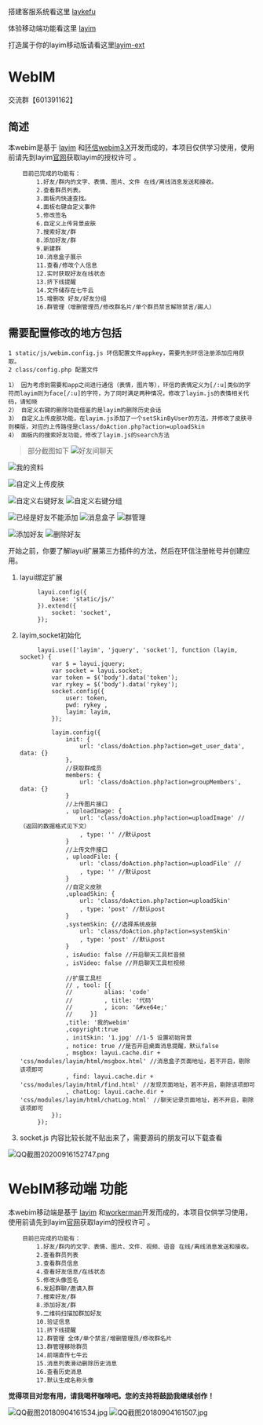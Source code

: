 搭建客服系统看这里 [laykefu]( https://github.com/shmilylbelva/laykefu)

体验移动端功能看这里 [layim]( http://ee.laykefu.com/)

打造属于你的layim移动版请看这里[layim-ext](https://github.com/shmilylbelva/layim-ext)
# WebIM
交流群【601391162】

## 简述
本webim是基于 [layim]( http://layim.layui.com/) 和[环信webim3.X](https://www.easemob.com/)开发而成的，本项目仅供学习使用，使用前请先到layim[官网]( http://layim.layui.com/)获取layim的授权许可 。
        
        目前已完成的功能有：
            1.好友/群内的文字、表情、图片、文件 在线/离线消息发送和接收。 
            2.查看群员列表。 
            3.面板内快速查找。 
            4.面板右键自定义事件 
            5.修改签名
            6.自定义上传背景皮肤
            7.搜索好友/群
            8.添加好友/群
            9.新建群
            10.消息盒子展示
            11.查看/修改个人信息
            12.实时获取好友在线状态
            13.挤下线提醒
            14.文件储存在七牛云
            15.增删改 好友/好友分组
            16.群管理（增删管理员/修改群名片/单个群员禁言解除禁言/踢人）


## 需要配置修改的地方包括

    1 static/js/webim.config.js 环信配置文件appkey，需要先到环信注册添加应用获取。
    2 class/config.php 配置文件

    1） 因为考虑到需要和app之间进行通信（表情，图片等），环信的表情定义为[/:u]类似的字符而layim则为face[/:u]的字符，为了同时满足两种情况，修改了layim.js的表情相关代码，请知晓
    2） 自定义右键的删除功能借鉴的是layim的删除历史会话
    3） 自定义上传皮肤功能，在layim.js添加了一个setSkinByUser的方法，并修改了皮肤寻则模版，对应的上传路径是class/doAction.php?action=uploadSkin
    4） 面板内的搜索好友功能，修改了layim.js的search方法


>部分截图如下
![好友间聊天](http://upload-images.jianshu.io/upload_images/2825702-7b39cfff734f1e8f.jpg?imageMogr2/auto-orient/strip%7CimageView2/2/w/1240)

![我的资料](http://upload-images.jianshu.io/upload_images/2825702-806de922ef73f27b.png?imageMogr2/auto-orient/strip%7CimageView2/2/w/1240)

![自定义上传皮肤](http://upload-images.jianshu.io/upload_images/2825702-dd2ec176ddfe1a60.jpg?imageMogr2/auto-orient/strip%7CimageView2/2/w/1240)

![自定义右键好友](http://upload-images.jianshu.io/upload_images/2825702-3f2f04a152686b28.png?imageMogr2/auto-orient/strip%7CimageView2/2/w/1240)
![自定义右键分组](http://upload-images.jianshu.io/upload_images/2825702-64d2021b6ffb7e96.png?imageMogr2/auto-orient/strip%7CimageView2/2/w/1240)


![已经是好友不能添加](http://upload-images.jianshu.io/upload_images/2825702-2227b43c6dca4240.jpg?imageMogr2/auto-orient/strip%7CimageView2/2/w/1240)
![消息盒子](http://upload-images.jianshu.io/upload_images/2825702-1c403876ecaca756.png?imageMogr2/auto-orient/strip%7CimageView2/2/w/1240)
![群管理](http://upload-images.jianshu.io/upload_images/2825702-7a26d73871a0c64d.jpg?imageMogr2/auto-orient/strip%7CimageView2/2/w/1240)

![添加好友](http://upload-images.jianshu.io/upload_images/2825702-e37e634a7b90d123.gif?imageMogr2/auto-orient/strip%7CimageView2/2/w/1240)
![删除好友](http://upload-images.jianshu.io/upload_images/2825702-453f464a0da3bb6a.gif?imageMogr2/auto-orient/strip%7CimageView2/2/w/1240)


开始之前，你要了解layui扩展第三方插件的方法，然后在环信注册帐号并创建应用。

1. layui绑定扩展


            layui.config({
                base: 'static/js/'
            }).extend({
                socket: 'socket',
            });


2. layim,socket初始化

            layui.use(['layim', 'jquery', 'socket'], function (layim, socket) {
                var $ = layui.jquery;
                var socket = layui.socket;
                var token = $('body').data('token');
                var rykey = $('body').data('rykey');           
                socket.config({
                    user: token,
                    pwd: rykey ,
                    layim: layim,
                });

                layim.config({
                    init: {
                        url: 'class/doAction.php?action=get_user_data', data: {}
                    },
                    //获取群成员
                    members: {
                        url: 'class/doAction.php?action=groupMembers', data: {}
                    }
                    //上传图片接口
                    , uploadImage: {
                        url: 'class/doAction.php?action=uploadImage' //（返回的数据格式见下文）
                        , type: '' //默认post
                    }
                    //上传文件接口
                    , uploadFile: {
                        url: 'class/doAction.php?action=uploadFile' //
                        , type: '' //默认post
                    }
                    //自定义皮肤
                    ,uploadSkin: {
                        url: 'class/doAction.php?action=uploadSkin'
                        , type: 'post' //默认post
                    }                    
                    ,systemSkin: {//选择系统皮肤
                        url: 'class/doAction.php?action=systemSkin'
                        , type: 'post' //默认post
                    }
                    , isAudio: false //开启聊天工具栏音频
                    , isVideo: false //开启聊天工具栏视频

                    //扩展工具栏
                    // , tool: [{
                    //         alias: 'code'
                    //         , title: '代码'
                    //         , icon: '&#xe64e;'
                    //     }]
                    ,title: '我的webim' 
                    ,copyright:true
                    , initSkin: '1.jpg' //1-5 设置初始背景
                    , notice: true //是否开启桌面消息提醒，默认false
                    , msgbox: layui.cache.dir + 'css/modules/layim/html/msgbox.html' //消息盒子页面地址，若不开启，剔除该项即可
                    , find: layui.cache.dir + 'css/modules/layim/html/find.html' //发现页面地址，若不开启，剔除该项即可
                    , chatLog: layui.cache.dir + 'css/modules/layim/html/chatLog.html' //聊天记录页面地址，若不开启，剔除该项即可
                });  
            });

3. socket.js
内容比较长就不贴出来了，需要源码的朋友可以下载查看

![QQ截图20200916152747.png](https://upload-images.jianshu.io/upload_images/2825702-76a125216baed410.png?imageMogr2/auto-orient/strip%7CimageView2/2/w/320)

# WebIM移动端 功能
本webim移动端是基于 [layim]( http://layim.layui.com/) 和[workerman](https://www.workerman.net/)开发而成的，本项目仅供学习使用，使用前请先到layim[官网]( http://layim.layui.com/)获取layim的授权许可 。

        目前已完成的功能有：
            1.好友/群内的文字、表情、图片、文件、视频、语音 在线/离线消息发送和接收。 
            2.查看群员列表
            3.查看群员信息
            4.查看好友信息/在线状态 
            5.修改头像签名
            6.发起群聊/邀请入群
            7.搜索好友/群
            8.添加好友/群
            9.二维码扫描加群加好友
            10.验证信息
            11.挤下线提醒
            12.群管理 全体/单个禁言/增删管理员/修改群名片
            13.群管理移除群员
            14.前端直传七牛云
            15.消息列表滑动删除历史消息
            16.查看历史消息
            17.默认生成名称头像


**觉得项目对您有用，请我喝杯咖啡吧。您的支持将鼓励我继续创作！**

![QQ截图20180904161534.jpg](https://upload-images.jianshu.io/upload_images/2825702-ae4567c3bf58fad4.jpg?imageMogr2/auto-orient/strip%7CimageView2/2/w/320)
![QQ截图20180904161507.jpg](https://upload-images.jianshu.io/upload_images/2825702-ef48969aa5338754.jpg?imageMogr2/auto-orient/strip%7CimageView2/2/w/320)


